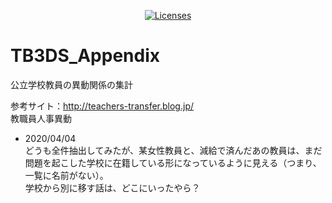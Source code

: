 <p align="center">
    <a href="https://opensource.org/licenses/BSD-3-Clause"><img src="https://img.shields.io/badge/license-bsd-orange.svg" alt="Licenses"></a>
</p>

# TB3DS_Appendix
公立学校教員の異動関係の集計  

参考サイト：http://teachers-transfer.blog.jp/  
教職員人事異動  

* 2020/04/04  
どうも全件抽出してみたが、某女性教員と、減給で済んだあの教員は、まだ問題を起こした学校に在籍している形になっているように見える（つまり、一覧に名前がない）。  
学校から別に移す話は、どこにいったやら？

